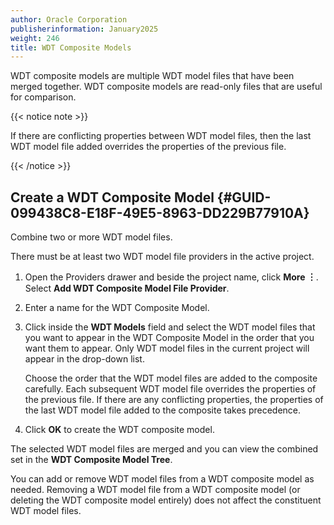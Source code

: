 ```yaml
---
author: Oracle Corporation
publisherinformation: January2025
weight: 246
title: WDT Composite Models
---
```




WDT composite models are multiple WDT model files that have been merged together. WDT composite models are read-only files that are useful for comparison.

{{< notice note >}}

 If there are conflicting properties between WDT model files, then the last WDT model file added overrides the properties of the previous file.

{{< /notice >}}


## Create a WDT Composite Model {#GUID-099438C8-E18F-49E5-8963-DD229B77910A}

Combine two or more WDT model files.

There must be at least two WDT model file providers in the active project.

1.  Open the Providers drawer and beside the project name, click **More ︙**. Select **Add WDT Composite Model File Provider**.

2.  Enter a name for the WDT Composite Model.

3.  Click inside the **WDT Models** field and select the WDT model files that you want to appear in the WDT Composite Model in the order that you want them to appear. Only WDT model files in the current project will appear in the drop-down list.

    Choose the order that the WDT model files are added to the composite carefully. Each subsequent WDT model file overrides the properties of the previous file. If there are any conflicting properties, the properties of the last WDT model file added to the composite takes precedence.

4.  Click **OK** to create the WDT composite model.


The selected WDT model files are merged and you can view the combined set in the **WDT Composite Model Tree**.

You can add or remove WDT model files from a WDT composite model as needed. Removing a WDT model file from a WDT composite model (or deleting the WDT composite model entirely) does not affect the constituent WDT model files.


